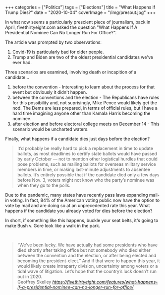 +++
categories = ["Politics"]
tags = ["Elections"]
title = "What Happens if Trump Dies?"
date = "2020-10-04"
coverImage = "/img/presout.jpg"
+++

In what now seems a particularly prescient piece of journalism, back in April, fivethirtyeight.com asked the question "What Happens If A Presidential Nominee Can No Longer Run For Office?". 

<!--more-->

The article was prompted by two observations:
1. Covid-19 is particularly bad for older people.
1. Trump and Biden are two of the oldest presidential candidates we've ever had.

Three scenarios are examined, involving death or incapition of a candidate...
1. before the convention - Interesting to learn about the process for that event but obviously it didn't happen.
1. between the conventions and the election - The Republicans have rules for this possibility and, not suprisingly, Mike Pence would likely get the nod. The Dems are less prepared, in terms of official rules, but I have a hard time imagining anyone other than Kamala Harris becoming the nominee.
1. after election and before electoral college meets on December 14 - This scenario would be uncharted waters.

Finally, what happens if a candidate dies just days before the election?

> It’d probably be really hard to pick a replacement in time to update ballots, as most deadlines to certify state ballots would have passed by early October — not to mention other logistical hurdles that could pose problems, such as mailing ballots for overseas military service members in time, or making last-minute adjustments to absentee ballots. It’s entirely possible that if the candidate died only a few days before Nov. 3, voters might not know who the party’s nominee was when they go to the polls.

Due to the pandemic, many states have recently pass laws expanding mail-in voting. In fact, 84% of the American voting public now have the option to vote by mail and are doing so at an unprecedented rate this year.
What happens if the candidate you already voted for dies before the election?

In short, if something like this happens, buckle your seat belts, it's going to make Bush v. Gore look like a walk in the park.

<br>

<blockquote class="quoteback" darkmode="" data-title="What%20Happens%20If%20A%20Presidential%20Nominee%20Can%20No%20Longer%20Run%20For%20Office%3F" data-author="Geoffrey Skelley" cite="https://fivethirtyeight.com/features/what-happens-if-a-presidential-nominee-can-no-longer-run-for-office/">
                      “We’ve been lucky. We have actually had some presidents who have died shortly after taking office but not somebody who died either between the convention and the election, or after being elected and becoming the president-elect.” And if that were to happen this year, it would likely create intraparty division, uncertainty among voters or a tidal wave of litigation. Let’s hope that the country’s luck doesn’t run out in 2020.
                      <footer>Geoffrey Skelley <cite><a href="https://fivethirtyeight.com/features/what-happens-if-a-presidential-nominee-can-no-longer-run-for-office/">https://fivethirtyeight.com/features/what-happens-if-a-presidential-nominee-can-no-longer-run-for-office/</a></cite></footer>
                      </blockquote>
                      <script note="" src="https://cdn.jsdelivr.net/gh/Blogger-Peer-Review/quotebacks@1/quoteback.js"></script>
